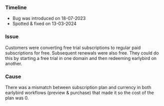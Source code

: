 ### Timeline
- Bug was introduced on 18-07-2023
- Spotted & fixed on 13-03-2024
### Issue
Customers were converting free trial subscriptions to regular paid subscriptions for free. Subsequent renewals were also free. They could do this by starting a free trial in one domain and then redeeming earlybird on another.
### Cause
There was a mismatch between subscription plan and currency in both earlybird workflows (preview & purchase) that made it so the cost of the plan was 0.